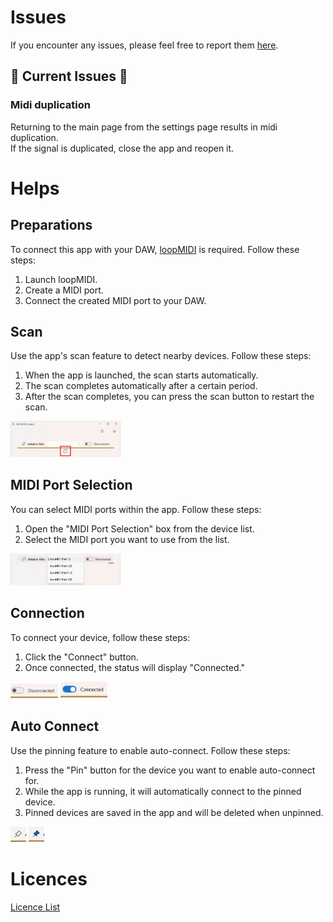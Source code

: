 # Issues
If you encounter any issues, please feel free to report them [here](https://github.com/locomorange/ble-midi-connect/issues).
## 🚨 Current Issues 🚨
### Midi duplication
Returning to the main page from the settings page results in midi duplication.  
If the signal is duplicated, close the app and reopen it.

# Helps
## Preparations
To connect this app with your DAW, [loopMIDI](https://www.tobias-erichsen.de/software/loopmidi.html) is required. Follow these steps:
1. Launch loopMIDI.
2. Create a MIDI port.
3. Connect the created MIDI port to your DAW.

## Scan
Use the app's scan feature to detect nearby devices. Follow these steps:
1. When the app is launched, the scan starts automatically.
2. The scan completes automatically after a certain period.
3. After the scan completes, you can press the scan button to restart the scan.

<img src="./../../img/スクリーンショット ScanButton.png" width="35%">

## MIDI Port Selection
You can select MIDI ports within the app. Follow these steps:
1. Open the "MIDI Port Selection" box from the device list.
2. Select the MIDI port you want to use from the list.

<img src="./../../img/スクリーンショット MIDIPorts.png" width="35%">

## Connection
To connect your device, follow these steps:
1. Click the "Connect" button.
2. Once connected, the status will display "Connected."

<img src="./../../img/スクリーンショット Disconnected.png" width="15%">

<img src="./../../img/スクリーンショット Connected.png" width="15%">

## Auto Connect
Use the pinning feature to enable auto-connect. Follow these steps:
1. Press the "Pin" button for the device you want to enable auto-connect for.
2. While the app is running, it will automatically connect to the pinned device.
3. Pinned devices are saved in the app and will be deleted when unpinned.

<img src="./../../img/スクリーンショット Pin.png" width="5%">

<img src="./../../img/スクリーンショット Pinned.png" width="5%">

# Licences
[Licence List](/files/licenses/en-us/NuGetLicenses.md)
